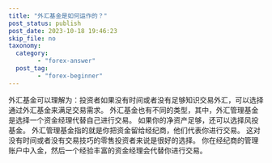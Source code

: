 ```yaml
---
title: "外汇基金是如何运作的？"
post_status: publish
post_date: 2023-10-18 19:46:23
skip_file: no
taxonomy:
  category:
        - "forex-answer"
  post_tag:
        - "forex-beginner"
---
```


外汇基金可以理解为：投资者如果没有时间或者没有足够知识交易外汇，可以选择通过外汇基金来满足交易需求。 外汇基金也有不同的类型，其中，外汇管理基金是选择一个资金经理代替自己进行交易。 如果你的净资产足够，还可以选择风投基金。 外汇管理基金指的就是你把资金留给经纪商，他们代表你进行交易。 这对没有时间或者没有交易技巧的零售投资者来说是很好的选择。 你在经纪商的管理账户中入金，然后一个经验丰富的资金经理会代替你进行交易。
